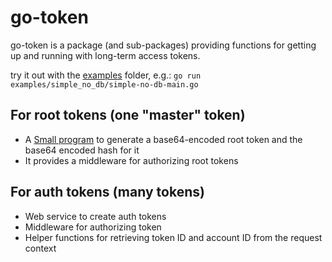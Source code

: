 # go-token

go-token is a package (and sub-packages) providing functions for getting up and running with long-term access tokens.

try it out with the [examples](./examples) folder, e.g.: `go run examples/simple_no_db/simple-no-db-main.go`

## For root tokens (one "master" token)

- A [Small program](./scripts/create-root-token/create-root-token-main.go) to generate a base64-encoded root token and the base64 encoded hash for it
- It provides a middleware for authorizing root tokens

## For auth tokens (many tokens)

- Web service to create auth tokens
- Middleware for authorizing token
- Helper functions for retrieving token ID and account ID from the request context
